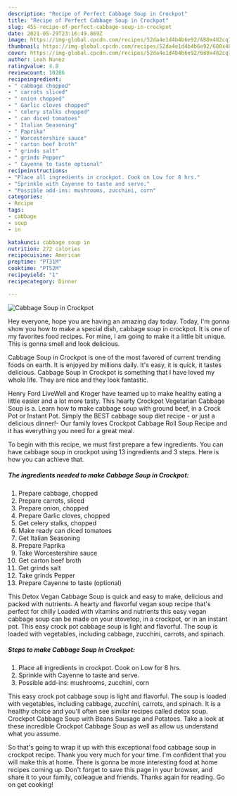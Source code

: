 ```yaml
---
description: "Recipe of Perfect Cabbage Soup in Crockpot"
title: "Recipe of Perfect Cabbage Soup in Crockpot"
slug: 455-recipe-of-perfect-cabbage-soup-in-crockpot
date: 2021-05-29T23:16:49.869Z
image: https://img-global.cpcdn.com/recipes/52da4e1d4b4b6e92/680x482cq70/cabbage-soup-in-crockpot-recipe-main-photo.jpg
thumbnail: https://img-global.cpcdn.com/recipes/52da4e1d4b4b6e92/680x482cq70/cabbage-soup-in-crockpot-recipe-main-photo.jpg
cover: https://img-global.cpcdn.com/recipes/52da4e1d4b4b6e92/680x482cq70/cabbage-soup-in-crockpot-recipe-main-photo.jpg
author: Leah Nunez
ratingvalue: 4.8
reviewcount: 10286
recipeingredient:
- " cabbage chopped"
- " carrots sliced"
- " onion chopped"
- " Garlic cloves chopped"
- " celery stalks chopped"
- " can diced tomatoes"
- " Italian Seasoning"
- " Paprika"
- " Worcestershire sauce"
- " carton beef broth"
- " grinds salt"
- " grinds Pepper"
- " Cayenne to taste optional"
recipeinstructions:
- "Place all ingredients in crockpot. Cook on Low for 8 hrs."
- "Sprinkle with Cayenne to taste and serve."
- "Possible add-ins: mushrooms, zucchini, corn"
categories:
- Recipe
tags:
- cabbage
- soup
- in

katakunci: cabbage soup in 
nutrition: 272 calories
recipecuisine: American
preptime: "PT31M"
cooktime: "PT52M"
recipeyield: "1"
recipecategory: Dinner

---
```



![Cabbage Soup in Crockpot](https://img-global.cpcdn.com/recipes/52da4e1d4b4b6e92/680x482cq70/cabbage-soup-in-crockpot-recipe-main-photo.jpg)

Hey everyone, hope you are having an amazing day today. Today, I'm gonna show you how to make a special dish, cabbage soup in crockpot. It is one of my favorites food recipes. For mine, I am going to make it a little bit unique. This is gonna smell and look delicious.

Cabbage Soup in Crockpot is one of the most favored of current trending foods on earth. It is enjoyed by millions daily. It's easy, it is quick, it tastes delicious. Cabbage Soup in Crockpot is something that I have loved my whole life. They are nice and they look fantastic.

Henry Ford LiveWell and Kroger have teamed up to make healthy eating a little easier and a lot more tasty. This hearty Crockpot Vegetarian Cabbage Soup is a. Learn how to make cabbage soup with ground beef, in a Crock Pot or Instant Pot. Simply the BEST cabbage soup diet recipe - or just a delicious dinner!- Our family loves Crockpot Cabbage Roll Soup Recipe and it has everything you need for a great meal.


To begin with this recipe, we must first prepare a few ingredients. You can have cabbage soup in crockpot using 13 ingredients and 3 steps. Here is how you can achieve that.

<!--inarticleads1-->

##### The ingredients needed to make Cabbage Soup in Crockpot:

1. Prepare  cabbage, chopped
1. Prepare  carrots, sliced
1. Prepare  onion, chopped
1. Prepare  Garlic cloves, chopped
1. Get  celery stalks, chopped
1. Make ready  can diced tomatoes
1. Get  Italian Seasoning
1. Prepare  Paprika
1. Take  Worcestershire sauce
1. Get  carton beef broth
1. Get  grinds salt
1. Take  grinds Pepper
1. Prepare  Cayenne to taste (optional)


This Detox Vegan Cabbage Soup is quick and easy to make, delicious and packed with nutrients. A hearty and flavorful vegan soup recipe that&#39;s perfect for chilly Loaded with vitamins and nutrients this easy vegan cabbage soup can be made on your stovetop, in a crockpot, or in an instant pot. This easy crock pot cabbage soup is light and flavorful. The soup is loaded with vegetables, including cabbage, zucchini, carrots, and spinach. 

<!--inarticleads2-->

##### Steps to make Cabbage Soup in Crockpot:

1. Place all ingredients in crockpot. Cook on Low for 8 hrs.
1. Sprinkle with Cayenne to taste and serve.
1. Possible add-ins: mushrooms, zucchini, corn


This easy crock pot cabbage soup is light and flavorful. The soup is loaded with vegetables, including cabbage, zucchini, carrots, and spinach. It is a healthy choice and you&#39;ll often see similar recipes called detox soup. Crockpot Cabbage Soup with Beans Sausage and Potatoes. Take a look at these incredible Crockpot Cabbage Soup as well as allow us understand what you assume. 

So that's going to wrap it up with this exceptional food cabbage soup in crockpot recipe. Thank you very much for your time. I'm confident that you will make this at home. There is gonna be more interesting food at home recipes coming up. Don't forget to save this page in your browser, and share it to your family, colleague and friends. Thanks again for reading. Go on get cooking!
